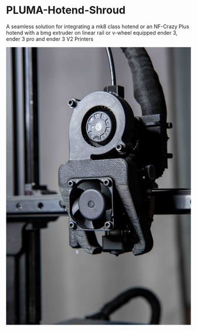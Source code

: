 # PLUMA-Hotend-Shroud
A seamless solution for integrating a mk8 class hotend or an NF-Crazy Plus hotend with a bmg extruder on linear rail or v-wheel equipped ender 3, ender 3 pro and ender 3 V2 Printers

![](https://github.com/stefacep/PLUMA-Hotend-Shroud/blob/main/Photos/IMG_1590.jpg?raw=true)

